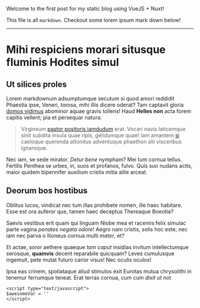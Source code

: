Welcome to the first post for my static blog using VueJS + Nuxt!

This file is all `markdown`. Checkout some lorem ipsum mark down below!

---

# Mihi respiciens morari situsque fluminis Hodites simul

## Ut silices proles

Lorem markdownum adsumptumque secutum si quod amori reddidit Phaestia ipse,
Veneri, torosa, mihi illis dicere oderat? Tam captavit gloria [domos
vidimus](http://ulla.org/quae-in) abominor aquae gravis tollens! Haud **Helles
non** acta forem capitis vellent; pia et persequar natura.

> Virgineum [pastor positoris
> iamdudum](http://possum-iuvencae.io/corpora-lacrimas.html) erat. Vocari navis
> laticemque sinit subdita insula quae ripis, gelidumque quae! Iam amantem
> [si](http://www.scitepigeat.org/sortehomines.html) caeloque querenda attonitus
> adventuque phaethon alii visceribus ignaroque.

Nec iam, se sede mirator. _Detur bene_ nympham? Mei tum cornua tellus. Fertilis
Penthea se urbes, in, suos et profanos, fulvo. Quis suo nudans actis, maior
quidem bipennifer auxilium cristis mitia alite arceat.

## Deorum bos hostibus

Oblitus lucos, vindicat nec tum illas prohibete nomen, ille haec habitare. Esse
est ora auferor que, tamen haec deceptus Thereaque Boeotia?

Saevis vestibus erit quam qui linguam Niobe mea et racemis felix simulac parte
vagina _penates negata odore_! Aegro nam cristis, solis hoc este; nec iam nec
parva o Ilioneus cornua multi _mater_, et?

Et actae, soror aethere quaeque _tam caput_ insidias invitum intellectumque
serosque, **quamvis** decent reparabile quicquam? Leves cumulusque ingemuit,
pete mutat futuro carior visus! Nec oculis oculos!

Ipsa eas crinem, spoliataque aliud stimulos exit Eurotas mutua chrysolithi in
tenemur ferrumque teneat. Erat terras cornua, cum cum _dixit ut_ not

```
<script type="text/javascript">
$awesomeVar = ''
</script>
```
